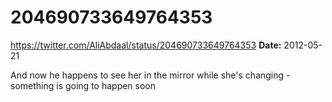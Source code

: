 # 204690733649764353
https://twitter.com/AliAbdaal/status/204690733649764353
**Date:** 2012-05-21

And now he happens to see her in the mirror while she's changing - something is going to happen soon
